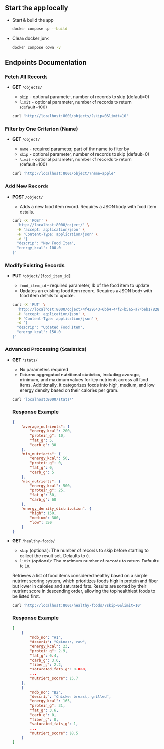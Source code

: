 ## Start the app locally
- Start & build the app
    ```sh
    docker compose up --build
    ```
    
- Clean docker junk
    ```sh
    docker compose down -v
    ```

## Endpoints Documentation

### Fetch All Records

- **GET** `/objects/`
    - `skip` - optional parameter, number of records to skip (default=0)
    - `limit` - optional parameter, number of records to return (default=100)

    ```sh
    curl 'http://localhost:8000/objects/?skip=0&limit=10'
    ```

### Filter by One Criterion (Name)

- **GET** `/object/`
    - `name` - required parameter, part of the name to filter by
    - `skip` - optional parameter, number of records to skip (default=0)
    - `limit` - optional parameter, number of records to return (default=100)

    ```sh
    curl 'http://localhost:8000/object/?name=apple'
    ```

### Add New Records

- **POST** `/object/`
    - Adds a new food item record. Requires a JSON body with food item details.

    ```sh
    curl -X 'POST' \
      'http://localhost:8000/object/' \
      -H 'accept: application/json' \
      -H 'Content-Type: application/json' \
      -d '{
      "descrip": "New Food Item",
      "energy_kcal": 100.0
    }'
    ```

### Modify Existing Records

- **PUT** `/object/{food_item_id}`
    - `food_item_id` - required parameter, ID of the food item to update
    - Updates an existing food item record. Requires a JSON body with food item details to update.

    ```sh
    curl -X 'PUT' \
      'http://localhost:8000/object/4f429043-6bb4-44f2-b5a5-a74beb17828e' \
      -H 'accept: application/json' \
      -H 'Content-Type: application/json' \
      -d '{
      "descrip": "Updated Food Item",
      "energy_kcal": 150.0
    }'
    ```

### Advanced Processing (Statistics)

- **GET** `/stats/`
    - No parameters required
    - Returns aggregated nutritional statistics, including average, minimum, and maximum values for key nutrients across all food items. Additionally, it categorizes foods into high, medium, and low energy density based on their calories per gram.

    ```sh
    curl 'localhost:8000/stats/'
    ```

    ### Response Example

    ```json
    {
        "average_nutrients": {
            "energy_kcal": 200,
            "protein_g": 10,
            "fat_g": 5,
            "carb_g": 30
        },
        "min_nutrients": {
            "energy_kcal": 50,
            "protein_g": 0,
            "fat_g": 0,
            "carb_g": 5
        },
        "max_nutrients": {
            "energy_kcal": 500,
            "protein_g": 25,
            "fat_g": 30,
            "carb_g": 60
        },
        "energy_density_distribution": {
            "high": 150,
            "medium": 300,
            "low": 550
        }
    }
    ```

- **GET** `/healthy-foods/`
    - `skip` (optional): The number of records to skip before starting to collect the result set. Defaults to `0`.
    - `limit` (optional): The maximum number of records to return. Defaults to `10`.
    
    Retrieves a list of food items considered healthy based on a simple nutrient scoring system, which prioritizes foods high in protein and fiber but lower in calories and saturated fats. Results are sorted by their nutrient score in descending order, allowing the top healthiest foods to be listed first.

    ```sh
    curl 'http://localhost:8000/healthy-foods/?skip=0&limit=10'
    ```
    
    ### Response Example

    ```json
    [
        {
            "ndb_no": "A1",
            "descrip": "Spinach, raw",
            "energy_kcal": 23,
            "protein_g": 2.9,
            "fat_g": 0.4,
            "carb_g": 3.6,
            "fiber_g": 2.2,
            "saturated_fats_g": 0.063,
            ...
            "nutrient_score": 25.7
        },
        {
            "ndb_no": "B2",
            "descrip": "Chicken breast, grilled",
            "energy_kcal": 165,
            "protein_g": 31,
            "fat_g": 3.6,
            "carb_g": 0,
            "fiber_g": 0,
            "saturated_fats_g": 1,
            ...
            "nutrient_score": 28.5
        }
    ]
    ```